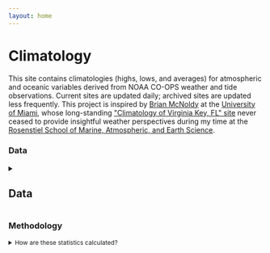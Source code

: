```yaml
---
layout: home
---
```

# Climatology

This site contains climatologies (highs, lows, and averages) for atmospheric and oceanic variables derived from NOAA CO-OPS weather and tide observations. Current sites are updated daily; archived sites are updated less frequently. This project is inspired by [Brian McNoldy](https://bmcnoldy.earth.miami.edu/) at the [University of Miami](https://welcome.miami.edu), whose long-standing ["Climatology of Virginia Key, FL" site](https://bmcnoldy.earth.miami.edu/vk/) never ceased to provide insightful weather perspectives during my time at the [Rosenstiel School of Marine, Atmospheric, and Earth Science](https://www.earth.miami.edu/).

### Data
<details style="font-size:14px;">
  <summary>
    <h2> Data </h2>
  </summary>
  <p>The <a href="https://www.noaa.gov">National Oceanographic and Atmospheric Administration (NOAA)</a> <a href="https://oceanservice.noaa.gov/">National Ocean Service (NOS)</a> Center for Operational Oceanographic Products and Services (CO-OPS) operates hundreds of water level observation stations along the United States coasts and Great Lakes. This <a href="https://tidesandcurrents.noaa.gov/nwlon.html">National Water Level Observation Network (NWLON)</a>, part of the <a href="https://ioos.noaa.gov">Integrated Ocean Observing System (IOOS)</a>, provides the data from which official tidal predictions are generated. Most of these observation stations also observe water temperature as well as air temperature, barometric pressure, and wind. All of these data are publically available via the NOAA CO-OPS <a href="https://tidesandcurrents.noaa.gov/">Tides and Currents</a> data portal.</p>
  
  <p>The historical time series vary among sites and environmental parameters. Water level sensors often came first, with weather stations added later. Data collected since circa 1995 are generally available in 6-minute observations; prior to that, observations are hourly. Data inventories are provided for every site: 
    <ul>
        <li> <a href="https://tidesandcurrents.noaa.gov/inventory.html?id=8656483">Beaufort, NC</a> </li>
        <li> <a href="https://tidesandcurrents.noaa.gov/inventory.html?id=8447930">Woods Hole, MA</a> </li>
        <li> <a href="https://tidesandcurrents.noaa.gov/inventory.html?id=8725110">Naples, FL</a> </li>
        <li> <a href="https://tidesandcurrents.noaa.gov/inventory.html?id=8747437">Bay St. Louis, MS</a> </li>
        <li> <a href="https://tidesandcurrents.noaa.gov/inventory.html?id=8723214">Virginia Key, FL</a> </li>
        <li> <a href="https://tidesandcurrents.noaa.gov/inventory.html?id=8557380">Lewes, DE</a> </li>
    </ul>
  Water level sensors are calibrated and the observations verified. None of the other variables are verified and should be used with caution.
    </p>
</details>

### Methodology
<details style="font-size:12px;">
  <summary>
    How are these statistics calculated?
  </summary>
  <p>All data are retrieved from the NOAA CO-OPS <a href="https://tidesandcurrents.noaa.gov/">Tides and Currents</a> data portal. <a href="https://tidesandcurrents.noaa.gov/faq.html">Data query lengths are restricted</a> in order to prevent large data requests from hogging server resources. This limit affects both web-based retrieval and application programming interace (API) calls. To initiate a cimatology, a Python API wrapper called "<a href="https://github.com/GClunies/noaa_coops">noaa-coops</a>" is used to make repeated queries to download all data from the beginning of the time series through the time of initiation. These historical data are stored locally and then appended to later instead of re-downloading the full dataset every time. Six-minute data are used whenever possible and hourly observations otherwise. </p>

  <p></p>
</details>
